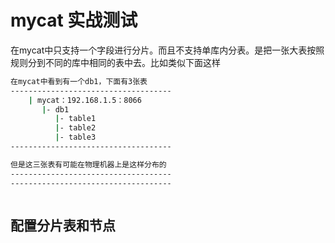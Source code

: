 # mycat 实战测试

在mycat中只支持一个字段进行分片。而且不支持单库内分表。是把一张大表按照规则分到不同的库中相同的表中去。比如类似下面这样

```bash
在mycat中看到有一个db1，下面有3张表
------------------------------------
    | mycat：192.168.1.5：8066
       |- db1
          |- table1
          |- table2
          |- table3
------------------------------------

但是这三张表有可能在物理机器上是这样分布的
------------------------------------
------------------------------------



```

## 配置分片表和节点
```xml

```